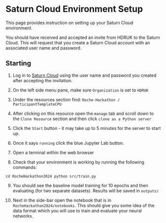 # Saturn Cloud Environment Setup

This page provides instruction on setting up your Saturn Cloud environment.

You should have received and accepted an invite from HDRUK to the Saturn Cloud. This will request that you create a Saturn Cloud account with an associated user name and password.

## Starting

1. Log in to [Saturn Cloud](https://saturncloud.io/) using the user name and password you created after accepting the invitation.

2. On the left side menu pane, make sure `Organization` is set to `HDRUK`

3. Under the resources section find: `Roche-Hackathon / ParticipantTemplateCPU`

4. After clicking on this resource open the `manage` tab and scroll down to the `Clone Resource` section and then click `clone as a Python server`

5. Click the `Start` button - it may take up to 5 minutes for the server to start up.

6. Once it says `running` click the blue Jupyter Lab button.

7. Open a terminal within the web browser

8. Check that your environment is working by running the following commands:

`cd RocheHackathon2024
python src/train.py`

9. You should see the baseline model training for 10 epochs and then evaluating (for two separate datasets). Results will be saved in `outputs/`

10. Next in the side-bar open the notebook that is in `RocheHackathon2024/notebooks`. This should give you some idea of the data format which you will use to train and evaluate your neural networks.
